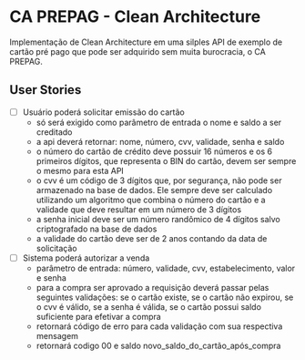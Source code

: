 # CA PREPAG - Clean Architecture

Implementação de Clean Architecture em uma silples API de exemplo de cartão pré pago que pode ser adquirido sem muita burocracia, o CA PREPAG.

## User Stories

- [ ] Usuário poderá solicitar emissão do cartão
  - só será exigido como parâmetro de entrada o nome e saldo a ser creditado
  - a api deverá retornar: nome, número, cvv, validade, senha e saldo
  - o número do cartão de crédito deve possuir 16 números e os 6 primeiros dígitos, que representa o BIN do cartão, devem ser sempre o mesmo para esta API
  - o cvv é um código de 3 dígitos que, por segurança, não pode ser armazenado na base de dados. Ele sempre deve ser calculado utilizando um algoritmo que combina o ​número do cartão e a ​validade que deve resultar em um número de 3 dígitos
  - a senha inicial deve ser um número randômico de 4 dígitos salvo criptografado na base de dados
  - a validade do cartão deve ser de 2 anos contando da data de solicitação
- [ ] Sistema poderá autorizar a venda
  - parâmetro de entrada: número, validade, cvv, estabelecimento, valor e senha
  - para a compra ser aprovado a requisição deverá passar pelas seguintes validações: se o cartão existe, se o cartão não expirou, se o cvv é válido, se a senha é válida, se o cartão possui saldo suficiente para efetivar a compra
  - retornará código de erro para cada validação com sua respectiva mensagem
  - retornará codigo 00 e saldo novo_saldo_do_cartão_após_compra

